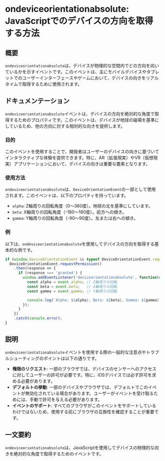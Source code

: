 <!--
Meta Description: # ondeviceorientationabsolute: JavaScriptでのデバイスの方向を取得する方法 ## 概要 `ondeviceorientationabsolute`は、デバイスが物理的な空間内でどの方向を向いているかを示すイベントです。このイベントは、主にモバイルデバイスやタブ...
Meta Keywords: ondeviceorientationabsolute, alpha, beta, gamma, deviceorientationevent
-->

# ondeviceorientationabsolute: JavaScriptでのデバイスの方向を取得する方法

## 概要
`ondeviceorientationabsolute`は、デバイスが物理的な空間内でどの方向を向いているかを示すイベントです。このイベントは、主にモバイルデバイスやタブレットでのユーザーインターフェースやゲームにおいて、デバイスの向きをリアルタイムで取得するために使用されます。

## ドキュメンテーション
`ondeviceorientationabsolute`イベントは、デバイスの方向を絶対的な角度で取得するためのプロパティです。このイベントは、デバイスが地球の磁場を基準にしているため、他の方向に対する相対的な向きを提供します。

### 目的
このイベントを使用することで、開発者はユーザーのデバイスの向きに基づいてインタラクティブな体験を提供できます。特に、AR（拡張現実）やVR（仮想現実）アプリケーションにおいて、デバイスの向きは重要な要素となります。

### 使用方法
`ondeviceorientationabsolute`は、`DeviceOrientationEvent`の一部として使用されます。このイベントは、以下のプロパティを持っています。

- `alpha`: Z軸周りの回転角度（0〜360度）。地球の北を基準にしています。
- `beta`: X軸周りの回転角度（-180〜180度）。前方への傾き。
- `gamma`: Y軸周りの回転角度（-90〜90度）。左または右への傾き。

### 例
以下は、`ondeviceorientationabsolute`を使用してデバイスの方向を取得する基本的な例です。

```javascript
if (window.DeviceOrientationEvent && typeof DeviceOrientationEvent.requestPermission === 'function') {
  DeviceOrientationEvent.requestPermission()
    .then(response => {
      if (response === 'granted') {
        window.addEventListener('deviceorientationabsolute', function(event) {
          const alpha = event.alpha; // Z軸周りの回転
          const beta = event.beta;   // X軸周りの回転
          const gamma = event.gamma; // Y軸周りの回転

          console.log(`Alpha: ${alpha}, Beta: ${beta}, Gamma: ${gamma}`);
        });
      }
    })
    .catch(console.error);
}
```

## 説明
`ondeviceorientationabsolute`イベントを使用する際の一般的な注意点やトラブルシューティングのポイントは以下の通りです。

- **権限のリクエスト**: 一部のブラウザでは、デバイスのセンサーへのアクセスに対してユーザーの許可が必要です。特に、iOSデバイスでは必ず許可を求める必要があります。
- **デフォルトの挙動**: 一部のデバイスやブラウザでは、デフォルトでこのイベントが無効化されている場合があります。ユーザーがイベントを受け取るためには、手動で許可を与える必要があります。
- **イベントのサポート**: すべてのブラウザがこのイベントをサポートしているわけではないため、使用する前にブラウザの互換性を確認することが重要です。

## 一文要約
`ondeviceorientationabsolute`は、JavaScriptを使用してデバイスの物理的な向きを絶対的な角度で取得するためのイベントです。